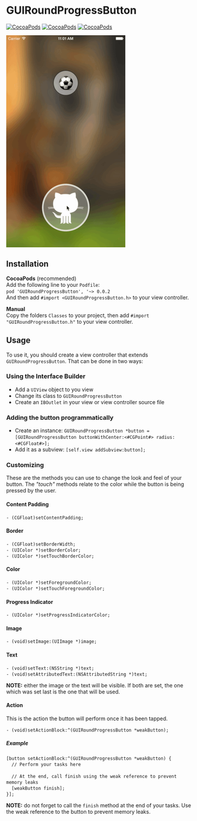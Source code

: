 # GUIRoundProgressButton

[![CocoaPods](https://img.shields.io/cocoapods/v/GUIRoundProgressButton.svg)](http://cocoadocs.org/docsets/GUIRoundProgressButton) [![CocoaPods](https://img.shields.io/cocoapods/l/GUIRoundProgressButton.svg)]() [![CocoaPods](https://img.shields.io/cocoapods/p/GUIRoundProgressButton.svg)]()

<img src="preview.gif" alt="Animated gif">

## Installation
**CocoaPods** (recommended)  
Add the following line to your `Podfile`:  
`pod 'GUIRoundProgressButton', '~> 0.0.2`  
And then add `#import <GUIRoundProgressButton.h>` to your view controller.

**Manual**  
Copy the folders `Classes` to your project, then add `#import "GUIRoundProgressButton.h"` to your view controller.

## Usage
To use it, you should create a view controller that extends `GUIRoundProgressButton`. That can be done in two ways:

### Using the Interface Builder
* Add a `UIView` object to you view
* Change its class to `GUIRoundProgressButton`
* Create an `IBOutlet` in your view or view controller source file

### Adding the button programmatically
* Create an instance: `GUIRoundProgressButton *button = [GUIRoundProgressButton buttonWithCenter:<#CGPoint#> radius:<#CGFloat#>];`
* Add it as a subview: `[self.view addSubview:button];`

### Customizing
These are the methods you can use to change the look and feel of your button. The *"touch"* methods relate to the color while the button is being pressed by the user.

#### Content Padding
```obj-c
- (CGFloat)setContentPadding;
```

#### Border
```obj-c
- (CGFloat)setBorderWidth;
- (UIColor *)setBorderColor;
- (UIColor *)setTouchBorderColor;
```

#### Color
```obj-c
- (UIColor *)setForegroundColor;
- (UIColor *)setTouchForegroundColor;
```
#### Progress Indicator
```obj-c
- (UIColor *)setProgressIndicatorColor;
```

#### Image
```obj-c
- (void)setImage:(UIImage *)image;
```

#### Text
```obj-c
- (void)setText:(NSString *)text;
- (void)setAttributedText:(NSAttributedString *)text;
```

**NOTE:** either the image or the text will be visible. If both are set, the one which was set last is the one that will be used.

#### Action
This is the action the button will perform once it has been tapped.

```obj-c
- (void)setActionBlock:^(GUIRoundProgressButton *weakButton);
```

##### Example
```obj-c
[button setActionBlock:^(GUIRoundProgressButton *weakButton) {
  // Perform your tasks here

  // At the end, call finish using the weak reference to prevent memory leaks
  [weakButton finish];
}];
```

**NOTE:** do not forget to call the `finish` method at the end of your tasks. Use the weak reference to the button to prevent memory leaks.
